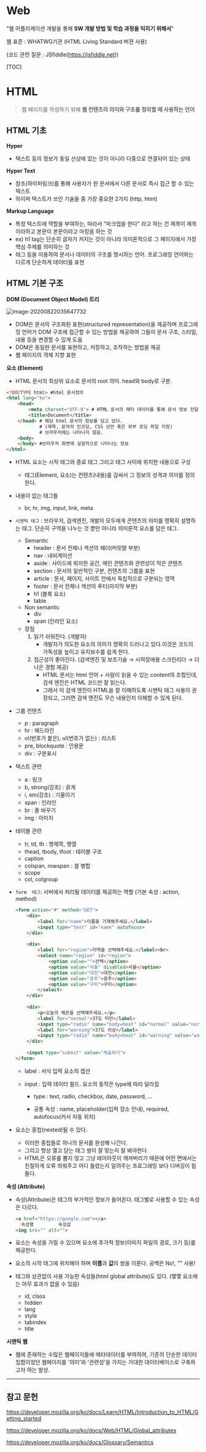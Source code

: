 # Web

"웹 어플리케이션 개발을 통해 **SW 개발 방법 및 학습 과정을 익히기 위해서**"

웹 표준 : WHATWG기관 (HTML Living Standard 버젼 사용)

(코드 관련 질문 : JSfiddle(https://jsfiddle.net))

[TOC]

# HTML

> 웹 페이지를 작성하기 위해 **웹 컨텐츠의 의미와 구조를 정의할 때 사용하는 언어**

## HTML 기초

**Hyper**

- 텍스트 등의 정보가 동일 선상에 있는 것이 아니라 다중으로 연결되어 있는 상태

**Hyper Text**

- 참조(하이퍼링크)를 통해 사용자가 한 문서에서 다른 문서로 즉시 접근 할 수 있는 텍스트
- 하이퍼 텍스트가 쓰인 기술들 중 가장 중요한 2가지 (http, html)

**Markup Language**

- 특정 텍스트에 역할을 부여하는, 따라서 "마크업을 한다" 라고 하는 건 제목이 제목이라하고 본문이 본문이라고 마킹을 하는 것
- ex) h1 tag는 단순히 글자가 커지는 것이 아니라 의미론적으로 그 페이지에서 가장 핵심 주제를 의미하는 것
- 태그 등을 이용하여 문서나 데이터의 구조를 명시하는 언어. 프로그래밍 언어와는 다르게 단순하게 데이터를 표현



## HTML 기본 구조

**DOM (Document Object Model) 트리**

![image-20200822035647732](HTML.assets/image-20200822035647732.png)

- DOM은 문서의 구조화된 표현(structured representation)을 제공하며 프로그래밍 언어가 DOM 구조에 접근할 수 있는 방법을 제공하여 그들이 문서 구조, 스타일, 내용 등을 변경할 수 있게 도움
- DOM은 동일한 문서를 표현하고, 저장하고, 조작하는 방법을 제공
- 웹 페이지의 객체 지향 표현



**요소 (Element)**

- HTML 문서의 최상위 요소로 문서의 root 의미. head와 body로 구분. 

```html
<!DOCTYPE html> #html 문서정의
<html lang="ko">
	<head> 
        <meta charset="UTF-8"> # HTML 문서의 메타 데이터를 통해 문서 정보 전달
        <title>Document</title>
    </head> # 해당 html 문서의 정보를 담고 있다.
    		# (제목, 문자의 인코딩, CSS 선언 혹은 외부 로딩 파일 지정)
    		# 브라우저에는 나타나지 않음.	
    <body> 
    </body> #브라우저 화면에 실질적으로 나타나는 정보
</html>
```

- HTML 요소는 시작 태그와 종료 태그 그리고 태그 사이에 위치한 내용으로 구성

  - 태그(Element, 요소)는 컨텐츠(내용)를 감싸서 그 정보의 성격과 의미를 정의 한다.

- 내용이 없는 태그들

  - br, hr, img, input, link, meta

- `시맨틱 태그` : 브라우저, 검색엔진, 개발자 모두에게 콘텐츠의 의미를 명확히 설명하는 태그. 단순히 구역을 나누는 것 뿐만 아니라 의미론적 요소를 담은 태그. 

  - Semantic
    - header : 문서 전체나 섹션의 헤더(머릿말 부분)
    - nav : 내비게이션
    - aside : 사이드에 위치한 공간, 메인 콘텐츠와 관련성이 적은 콘텐츠
    - section : 문서의 일반적인 구분, 컨텐츠의 그룹을 표현
    - article : 문서, 페이지, 사이트 안에서 독립적으로 구분되는 영역
    - footer : 문서 전체나 섹션의 푸터(마지막 부분)
    - h1 (블록 요소)
    - table
  - Non semantic
    - div
    - span (인라인 요소)
  - 장점
    1. 읽기 쉬워진다. (개발자)
       - 개발자가 의도한 요소의 의미가 명확히 드러나고 있다.이것은 코드의 가독성을 높이고 유지보수를 쉽게 한다.
    2. 접근성이 좋아진다. (검색엔진 및 보조기술 → 시력장애용 스크린리더 → 더 나은 경험 제공)
       - HTML 문서는 html 언어 + 사람이 읽을 수 있는 content의 조합인데, 검색 엔진은 HTML 코드만 잘 읽는다.
       - 그래서 이 검색 엔진이 HTML을 잘 이해하도록 시맨틱 태그 사용이 권장되고, 그러면 검색 엔진도 무슨 내용인지 이해할 수 있게 된다.

- 그룹 컨텐츠

  - p : paragraph
  - hr : 헤드라인
  - ol(번호가 붙은), ul(번호가 없는) : 리스트
  - pre, blockquote : 인용문
  - div : 구분표시

- 텍스트 관련 

  - a : 링크
  - b, strong(강조) : 굵게
  - i, em(강조) : 기울이기
  - span : 인라인
  - br : 줄 바꾸기
  - img : 이미지

- 테이블 관련

  - tr, td, th : 행제목, 행열
  - thead, tbody, tfoot : 테이블 구조
  - caption 
  - colspan, rowspan : 셀 병합
  - scope
  - col, colgroup

- `form  태그`: 서버에서 처리될 데이터를 제공하는 역할 (기본 속성 : action, method)

  ```html
  <form action="#" method="GET">
      <div>
          <label for="name">이름을 기재해주세요.</label>
          <input type="text" id="name" autofocus> 
      </div>
      
      <div>
          <label for="region">지역을 선택해주세요.</label><br>
          <select name="region" id="region">
              <option value="">선택</option>
              <option value="서울" disabled>서울</option>
              <option value="대전">대전</option>
              <option value="광주">광주</option>
              <option value="구미">구미</option>
          </select>
      </div>
      
      <div>
          <p>오늘의 체온을 선택해주세요.</p>
          <label for="normal">37도 미만</label>
          <input type="radio" name="body=heat" id="normal" value="normal">
          <label for="warning">37도 이상</label>
          <input type="radio" name="body=heat" id="warning" value="warning">        
      </div>
      
      <input type="submit" value="제출하기">
  </form>
  ```

  - label : 서식 입력 요소의 캡션

  - input : 입력 데이터 필드. 요소의 동작은 type에 따라 달라짐

    - type : text, radio, checkbox, date, password, ...

    - 공통 속성 : name, placeholder(입력 장소 안내), required, autofocus(커서 자동 위치)

- 요소는 중첩(nested)될 수 있다.

  - 이러한 중첩들로 하나의 문서를 완성해 나간다.
  - 그리고 항상 열고 닫는 태그 쌍이 잘 맞는지 잘 봐야한다.
  - HTML은 오류를 뿜지 않고 그냥 레이아웃이 깨져버리기 때문에 어떤 면에서는 친절하게 오류 띄워주고 어디 틀렸는지 알려주는 프로그래밍 보다 디버깅이 힘들다.



**속성 (Attribute)**

- 속성(Attribute)은 태그의 부가적인 정보가 들어온다. 태그별로 사용할 수 있는 속성은 다르다. 

  ```html
  <a href="https://google.com"></a>
    속성명         속성값
  <img src="" alt="">
  ```

- 요소는 속성을 가질 수 있으며 요소에 추가적 정보(이미지 파일의 경로, 크기 등)를 제공한다. 

- 요소의 시작 태그에 위치해야 하며 **이름**과 **값**의 쌍을 이룬다. 공백은 No!, "" 사용!

- 태그와 상관없이 사용 가능한 속성들(html global attribute)도 있다.  (몇몇 요소에는 아무 효과가 없을 수 있음)

  - id, class
  - hidden
  - lang
  - style
  - tabindex
  - title



**시맨틱 웹**

- 웹에 존재하는 수많은 웹페이지들에 메타데이터를 부여하여, 기존의 단순한 데이터 집합이었던 웹페이지를 '의미'와 '관련성'을 가지는 거대한 데이터베이스로 구축하고자 하는 발상.

---

## 참고 문헌

https://developer.mozilla.org/ko/docs/Learn/HTML/Introduction_to_HTML/Getting_started

https://developer.mozilla.org/ko/docs/Web/HTML/Global_attributes

https://developer.mozilla.org/ko/docs/Glossary/Semantics